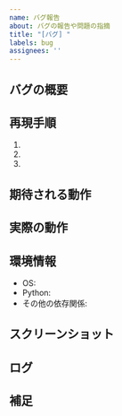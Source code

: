 ```yaml
---
name: バグ報告
about: バグの報告や問題の指摘
title: "[バグ] "
labels: bug
assignees: ''
---
```


## バグの概要
<!-- バグの内容を簡潔に説明してください -->

## 再現手順
1. <!-- 手順1 -->
2. <!-- 手順2 -->
3. <!-- 手順3 -->

## 期待される動作
<!-- 正常な場合に期待される動作を説明してください -->

## 実際の動作
<!-- 実際に発生した問題や動作を説明してください -->

## 環境情報
- OS: <!-- 例: macOS 13.6 -->
- Python: <!-- 例: 3.9.0 -->
- その他の依存関係: <!-- 関連するライブラリのバージョンなど -->

## スクリーンショット
<!-- 可能であれば、問題を示すスクリーンショットを添付してください -->

## ログ
<!-- エラーログや関連するログがあれば、ここに貼り付けてください -->

## 補足
<!-- その他、補足情報があれば記載してください --> 